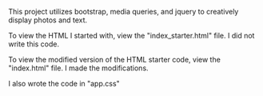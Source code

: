 This project utilizes bootstrap, media queries, and jquery to creatively display photos and text.

To view the HTML I started with, view the "index_starter.html" file. I did not write this code.

To view the modified version of the HTML starter code, view the "index.html" file. I made the modifications.

I also wrote the code in "app.css"
